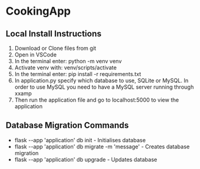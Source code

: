 # CookingApp
## Local Install Instructions
1. Download or Clone files from git
2. Open in VSCode
3. In the terminal enter: python -m venv venv
4. Activate venv with: venv/scripts/activate
5. In the terminal enter: pip install -r requirements.txt
6. In application.py specify which database to use, SQLite or MySQL. In order to use MySQL you need to have a MySQL server running through xxamp
7. Then run the application file and go to localhost:5000 to view the application


## Database Migration Commands
- flask --app 'application' db init - Initialises database
- flask --app 'application' db migrate -m 'message' - Creates database migration
- flask --app 'application' db upgrade - Updates database